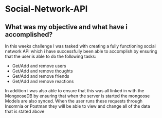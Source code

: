 # Social-Network-API

## What was my objective and what have i accomplished?
In this weeks challenge I was tasked with creating a fully functioning social network API which i have successfully been able to accomplish by ensuring that the user is able to do the following tasks:

* Get/Add and remove users
* Get/Add and remove thoughts
* Get/Add and remove friends
* Get/Add and remove reactions

In addition i was also able to ensure that this was all linked in with the MongooseDB by ensuring that when the server is started the mongoose Models are also synced. When the user runs these requests through Insomnia or Postman they will be able to view and change all of the data that is stated above